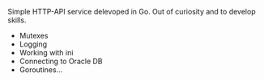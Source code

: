 Simple HTTP-API service delevoped in Go. Out of curiosity and to develop skills.

- Mutexes
- Logging
- Working with ini
- Connecting to Oracle DB
- Goroutines...

